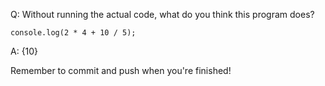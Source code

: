 Q: Without running the actual code, what do you think this program does?
```
console.log(2 * 4 + 10 / 5);
```

A: {10}


Remember to commit and push when you're finished!